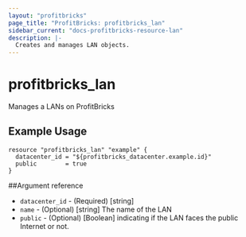 ```yaml
---
layout: "profitbricks"
page_title: "ProfitBricks: profitbricks_lan"
sidebar_current: "docs-profitbricks-resource-lan"
description: |-
  Creates and manages LAN objects.
---
```


# profitbricks\_lan

Manages a LANs on ProfitBricks

## Example Usage

```
resource "profitbricks_lan" "example" {
  datacenter_id = "${profitbricks_datacenter.example.id}"
  public        = true
}
```

##Argument reference

* `datacenter_id` - (Required) [string]
* `name` - (Optional) [string] The name of the LAN
* `public` - (Optional) [Boolean] indicating if the LAN faces the public Internet or not.
